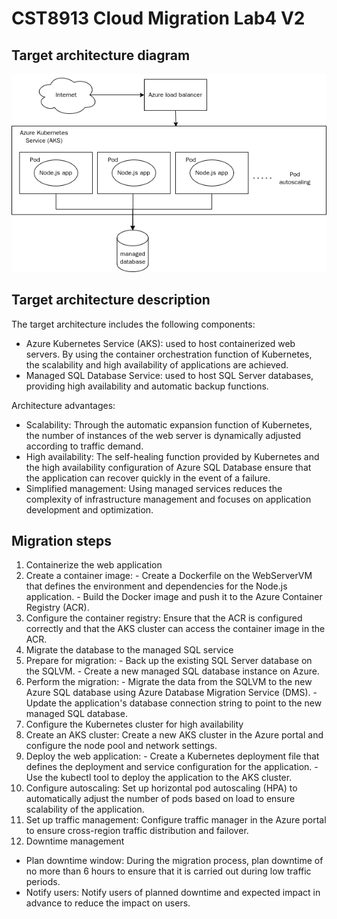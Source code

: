 # CST8913 Cloud Migration Lab4 V2

## Target architecture diagram

![lab4v2](./lab4v2.png)

## Target architecture description

The target architecture includes the following components:

- Azure Kubernetes Service (AKS): used to host containerized web servers. By using the container orchestration function of Kubernetes, the scalability and high availability of applications are achieved.
- Managed SQL Database Service: used to host SQL Server databases, providing high availability and automatic backup functions.

Architecture advantages:

- Scalability: Through the automatic expansion function of Kubernetes, the number of instances of the web server is dynamically adjusted according to traffic demand.
- High availability: The self-healing function provided by Kubernetes and the high availability configuration of Azure SQL Database ensure that the application can recover quickly in the event of a failure.
- Simplified management: Using managed services reduces the complexity of infrastructure management and focuses on application development and optimization.

## Migration steps

1. Containerize the web application
  1. Create a container image:
    - Create a Dockerfile on the WebServerVM that defines the environment and dependencies for the Node.js application.
    - Build the Docker image and push it to the Azure Container Registry (ACR).
  2. Configure the container registry: Ensure that the ACR is configured correctly and that the AKS cluster can access the container image in the ACR.
2. Migrate the database to the managed SQL service
  1. Prepare for migration:
    - Back up the existing SQL Server database on the SQLVM.
    - Create a new managed SQL database instance on Azure.
  2. Perform the migration:
    - Migrate the data from the SQLVM to the new Azure SQL database using Azure Database Migration Service (DMS).
    - Update the application's database connection string to point to the new managed SQL database.
3. Configure the Kubernetes cluster for high availability
  1. Create an AKS cluster: Create a new AKS cluster in the Azure portal and configure the node pool and network settings.
  2. Deploy the web application:
    - Create a Kubernetes deployment file that defines the deployment and service configuration for the application.
    - Use the kubectl tool to deploy the application to the AKS cluster.
  3. Configure autoscaling: Set up horizontal pod autoscaling (HPA) to automatically adjust the number of pods based on load to ensure scalability of the application.
  4. Set up traffic management: Configure traffic manager in the Azure portal to ensure cross-region traffic distribution and failover.
4. Downtime management
  - Plan downtime window: During the migration process, plan downtime of no more than 6 hours to ensure that it is carried out during low traffic periods.
  - Notify users: Notify users of planned downtime and expected impact in advance to reduce the impact on users.